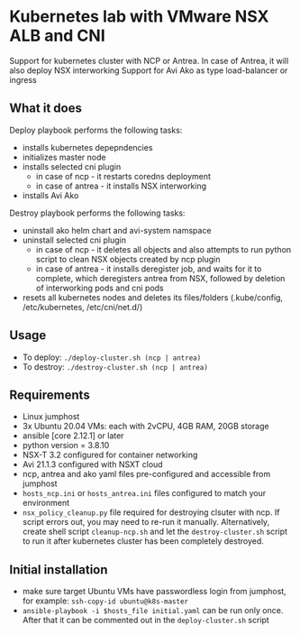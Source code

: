 
# Kubernetes lab with VMware NSX ALB and CNI

Support for kubernetes cluster with NCP or Antrea.
In case of Antrea, it will also deploy NSX interworking
Support for Avi Ako as type load-balancer or ingress

## What it does

Deploy playbook performs the following tasks:

- installs kubernetes depepndencies
- initializes master node
- installs selected cni plugin
  - in case of ncp - it restarts coredns deployment
  - in case of antrea - it installs NSX interworking
- installs Avi Ako

Destroy playbook performs the following tasks:

- uninstall ako helm chart and avi-system namspace
- uninstall selected cni plugin
  - in case of ncp - it deletes all objects and also attempts to run python script to clean NSX objects created by ncp plugin
  - in case of antrea - it installs deregister job, and waits for it to complete, which deregisters antrea from NSX, followed by deletion of interworking pods and cni pods
- resets all kubernetes nodes and deletes its files/folders (.kube/config, /etc/kubernetes, /etc/cni/net.d/)

## Usage

- To deploy: `./deploy-cluster.sh (ncp | antrea)`
- To destroy: `./destroy-cluster.sh (ncp | antrea)`

## Requirements

- Linux jumphost
- 3x Ubuntu 20.04 VMs: each with 2vCPU, 4GB RAM, 20GB storage
- ansible [core 2.12.1] or later
- python version = 3.8.10
- NSX-T 3.2 configured for container networking
- Avi 21.1.3 configured with NSXT cloud
- ncp, antrea and ako yaml files pre-configured and accessible from jumphost
- `hosts_ncp.ini` or `hosts_antrea.ini` files configured to match your environment
- `nsx_policy_cleanup.py` file required for destroying clsuter with ncp. If script errors out, you may need to re-run it manually. Alternatively, create shell script `cleanup-ncp.sh` and let the `destroy-cluster.sh` script to run it after kubernetes cluster has been completely destroyed.

## Initial installation

- make sure target Ubuntu VMs have passwordless login from jumphost, for example: `ssh-copy-id ubuntu@k8s-master`
- `ansible-playbook -i $hosts_file initial.yaml` can be run only once. After that it can be commented out in the `deploy-cluster.sh` script
